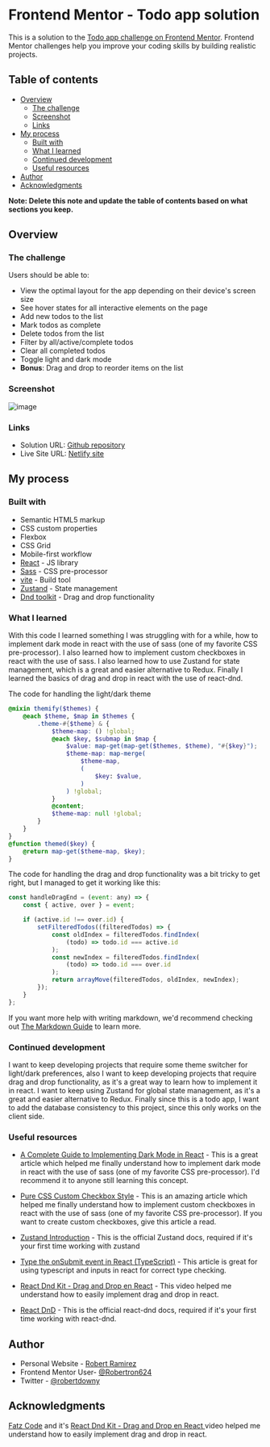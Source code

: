 # Frontend Mentor - Todo app solution

This is a solution to the [Todo app challenge on Frontend Mentor](https://www.frontendmentor.io/challenges/todo-app-Su1_KokOW). Frontend Mentor challenges help you improve your coding skills by building realistic projects.

## Table of contents

-   [Overview](#overview)
    -   [The challenge](#the-challenge)
    -   [Screenshot](#screenshot)
    -   [Links](#links)
-   [My process](#my-process)
    -   [Built with](#built-with)
    -   [What I learned](#what-i-learned)
    -   [Continued development](#continued-development)
    -   [Useful resources](#useful-resources)
-   [Author](#author)
-   [Acknowledgments](#acknowledgments)

**Note: Delete this note and update the table of contents based on what sections you keep.**

## Overview

### The challenge

Users should be able to:

-   View the optimal layout for the app depending on their device's screen size
-   See hover states for all interactive elements on the page
-   Add new todos to the list
-   Mark todos as complete
-   Delete todos from the list
-   Filter by all/active/complete todos
-   Clear all completed todos
-   Toggle light and dark mode
-   **Bonus**: Drag and drop to reorder items on the list

### Screenshot

![image](https://github.com/Robertron624/todo-app/assets/72587880/0b1c1247-a964-49bf-ab0e-74a4c79eb049)

### Links

-   Solution URL: [Github repository](https://github.com/Robertron624/todo-app)
-   Live Site URL: [Netlify site](https://legendary-cannoli-572b42.netlify.app/)

## My process

### Built with

-   Semantic HTML5 markup
-   CSS custom properties
-   Flexbox
-   CSS Grid
-   Mobile-first workflow
-   [React](https://reactjs.org/) - JS library
-   [Sass](https://sass-lang.com/) - CSS pre-processor
-   [vite](https://vitejs.dev/) - Build tool
-   [Zustand](https://docs.pmnd.rs/zustand/getting-started) - State management
-   [Dnd toolkit](https://docs.dndkit.com/) - Drag and drop functionality

### What I learned

With this code I learned something I was struggling with for a while, how to implement dark mode in react with the use of sass (one of my favorite CSS pre-processor). I also learned how to implement custom checkboxes in react with the use of sass. I also learned how to use Zustand for state management, which is a great and easier alternative to Redux.
Finally I learned the basics of drag and drop in react with the use of react-dnd.


The code for handling the light/dark theme
```scss
@mixin themify($themes) {
    @each $theme, $map in $themes {
        .theme-#{$theme} & {
            $theme-map: () !global;
            @each $key, $submap in $map {
                $value: map-get(map-get($themes, $theme), "#{$key}");
                $theme-map: map-merge(
                    $theme-map,
                    (
                        $key: $value,
                    )
                ) !global;
            }
            @content;
            $theme-map: null !global;
        }
    }
}
@function themed($key) {
    @return map-get($theme-map, $key);
}
```

The code for handling the drag and drop functionality was a bit tricky to get right, but I managed to get it working like this:
```js
const handleDragEnd = (event: any) => {
    const { active, over } = event;

    if (active.id !== over.id) {
        setFilteredTodos((filteredTodos) => {
            const oldIndex = filteredTodos.findIndex(
                (todo) => todo.id === active.id
            );
            const newIndex = filteredTodos.findIndex(
                (todo) => todo.id === over.id
            );
            return arrayMove(filteredTodos, oldIndex, newIndex);
        });
    }
};
```

If you want more help with writing markdown, we'd recommend checking out [The Markdown Guide](https://www.markdownguide.org/) to learn more.

### Continued development

I want to keep developing projects that require some theme switcher for light/dark preferences, also I want to keep developing projects that require drag and drop functionality, as it's a great way to learn how to implement it in react.
I want to keep using Zustand for global state management, as it's a great and easier alternative to Redux.
Finally since this is a todo app, I want to add the database consistency to this project, since this only works on the client side.

### Useful resources

-   [A Complete Guide to Implementing Dark Mode in React](https://betterprogramming.pub/a-complete-guide-to-implementing-dark-mode-in-react-47af893b22eb) - This is a great article which helped me finally understand how to implement dark mode in react with the use of sass (one of my favorite CSS pre-processor). I'd recommend it to anyone still learning this concept.

-   [Pure CSS Custom Checkbox Style](https://moderncss.dev/pure-css-custom-checkbox-style/) - This is an amazing article which helped me finally understand how to implement custom checkboxes in react with the use of sass (one of my favorite CSS pre-processor). If you want to create custom checkboxes, give this article a read.

-   [Zustand Introduction](https://docs.pmnd.rs/zustand/getting-started/introduction) - This is the official Zustand docs, required if it's your first time working with zustand

-   [Type the onSubmit event in React (TypeScript)](https://bobbyhadz.com/blog/typescript-react-onsubmit-event-type) - This article is great for using typescript and inputs in react for correct type checking.

-   [React Dnd Kit - Drag and Drop en React](https://www.youtube.com/watch?v=swFjfjLXe3I&list=WL&index=16) - This video helped me understand how to easily implement drag and drop in react.

-   [React DnD](https://react-dnd.github.io/react-dnd/about) - This is the official react-dnd docs, required if it's your first time working with react-dnd.

## Author

-   Personal Website - [Robert Ramirez](https://robert-ramirez.netlify.app)
-   Frontend Mentor User- [@Robertron624](https://www.frontendmentor.io/profile/Robertron624)
-   Twitter - [@robertdowny](https://www.twitter.com/robertdowny)

## Acknowledgments

[Fatz Code](https://www.youtube.com/@FaztCode) and it's [React Dnd Kit - Drag and Drop en React
](https://www.youtube.com/watch?v=swFjfjLXe3I&list=WL&index=16) video helped me understand how to easily implement drag and drop in react.
